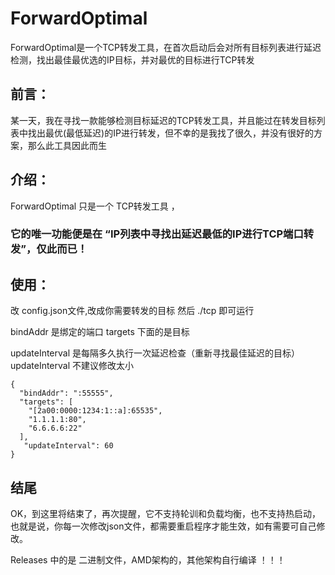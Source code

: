 # ForwardOptimal
ForwardOptimal是一个TCP转发工具，在首次启动后会对所有目标列表进行延迟检测，找出最佳最优选的IP目标，并对最优的目标进行TCP转发


## 前言：
   某一天，我在寻找一款能够检测目标延迟的TCP转发工具，并且能过在转发目标列表中找出最优(最低延迟)的IP进行转发，但不幸的是我找了很久，并没有很好的方案，那么此工具因此而生



## 介绍：
   ForwardOptimal 只是一个 TCP转发工具 ，
   ### 它的唯一功能便是在 “IP列表中寻找出延迟最低的IP进行TCP端口转发”，仅此而已！
   





## 使用：

改 config.json文件,改成你需要转发的目标
然后 ./tcp 即可运行

bindAddr 是绑定的端口
targets 下面的是目标

updateInterval 是每隔多久执行一次延迟检查（重新寻找最佳延迟的目标）
updateInterval 不建议修改太小

```
{
  "bindAddr": ":55555",
  "targets": [
    "[2a00:0000:1234:1::a]:65535",
    "1.1.1.1:80",
    "6.6.6.6:22"
  ],
   "updateInterval": 60
}
```



## 结尾
OK，到这里将结束了，再次提醒，它不支持轮训和负载均衡，也不支持热启动，也就是说，你每一次修改json文件，都需要重启程序才能生效，如有需要可自己修改。

Releases 中的是 二进制文件，AMD架构的，其他架构自行编译
！！！
